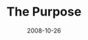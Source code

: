 ---
layout: message
category: message
series: "Unlock(ed)"
title: "The Purpose"
date: 2008-10-26
audio-description: "What is the purpose of all of this \"Kingdom\" talk? In this message, Brian Tome discusses what it means for us to receive the key of love and to be unlocked."
audio: "http://s3.amazonaws.com/crossroadsaudiomessages/unlocked4.mp3"
audio-title: "Unlock(ed)&#58; The Purpose"
audio-duration: "39:34"
notes-description: " "
notes: "http://www.crossroads.net/players/media/hq/SN_10_25-26_08.pdf "
notes-title: "Unlock(ed)&#58; The Purpose (Study Notes)"
program-description: ""
program: "http://www.crossroads.net/players/media/hq/1025_26Program.pdf"
program-title: "Unlock(ed): The Purpose (Program)"
video-description: "What is the purpose of all of this \"Kingdom\" talk? In this message, Brian Tome discusses what it means for us to receive the key of love and to be unlocked."
video-title: "Unlock(ed)&#58; The Purpose"
video: "https://s3.amazonaws.com/crossroadsvideomessages/unlocked4.mp4"
video-poster: "https://www.crossroads.net/uploadedfiles/unlocked4-still.jpg"
---